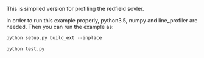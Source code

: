 This is simplied version for profiling the redfield sovler.

In order to run this example properly, python3.5, numpy and line_profiler are needed. Then you can run the example as:

```python
python setup.py build_ext --inplace

python test.py
```
